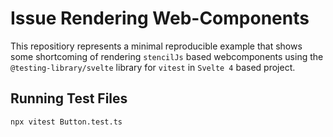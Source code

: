 # Issue Rendering Web-Components

This repositiory represents a minimal reproducible example that shows some shortcoming of rendering `stencilJs` based webcomponents using the `@testing-library/svelte` library for `vitest` in `Svelte 4` based project.

## Running Test Files

`npx vitest Button.test.ts`
